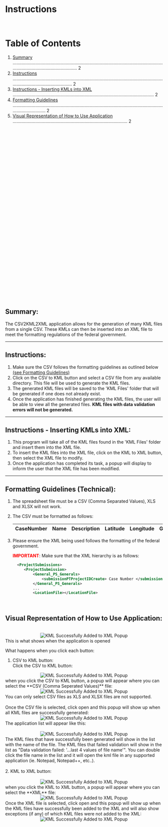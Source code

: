 # **Instructions**

<br>

# **Table of Contents**
1. [Summary](#Summary) .......................................................................................................................................................................... 2
2. [Instructions](#Instructions) ...................................................................................................................................................................... 2
3. [Instructions - Inserting KMLs into XML](#Instructions-Inserting) ................................................................................................................ 2
4. [Formatting Guidelines](#Formatting) ................................................................................................................................................. 2
5. [Visual Representation of How to Use Application](#Visual-Rep) ........................................................................................... 2

 <br><br><br><br><br><br><br><br><br><br><br><br><br><br><br><br>
 <br><br><br><br><br><br><br><br><br><br><br><br><br><br><br><br>

## **Summary:**<a name="Summary"></a>

The CSV2KML2XML application allows for the generation of many KML files from a single CSV. 
These KMLs can then be inserted into an XML file to meet the formatting regulations of the federal government.
___
## **Instructions:**<a name="Instructions"></a>
1. Make sure the CSV follows the formatting guidelines as outlined below [(see Formatting Guidelines)](#csv-format)
2. Click on the CSV to KML button and select a CSV file from any available directory. This file will be used to generate the KML files. 
3. The generated KML files will be saved to the 'KML Files' folder that will be generated if one does not already exist.
4. Once the application has finished generating the KML files, the user will be able to view all the generated files. **KML files with data validation errors will not be generated.**
___
## **Instructions - Inserting KMLs into XML:**<a name="Instructions-Inserting"></a>
1. This program will take all of the KML files found in the 'KML Files' folder and insert them into the XML file.
2. To insert the KML files into the XML file, click on the KML to XML button, then select the XML file to modify.
3. Once the application has completed its task, a popup will display to inform the user that the XML file has been modified.
___
## **Formatting Guidelines (Technical):**<a name="Formatting"></a>

1. The spreadsheet file must be a CSV (Comma Separated Values), XLS and XLSX will not work.
2. The CSV must be formatted as follows: <a name="csv-format"></a>

    | CaseNumber | Name | Description | Latitude | Longitude | Group | Validation |
    |------------|------|-------------|----------|-----------|-------|------------|

3. Please ensure the XML being used follows the formatting of the federal government.
   
   <span style="color:red;font-weight: bold;">IMPORTANT</span>: Make sure that the XML hierarchy is as follows:
   ```xml
	 <ProjectSubmissions>
		<ProjectSubmission>
			<General_PS_Generals>
				<submissionPTProjectIDCreate> Case Number </submissionPTProjectIDCreate>
			</General_PS_Generals>
			...
			<LocationFile></LocationFile>
    ```
<br>

## **Visual Representation of How to Use Application:** <a name="Visual-Rep"></a>

<br>

<!-- ![Start of the Application](C:/Users/MohiuddinSo/projects/CSV2KML2XML/screenshots/start.png "Start of the Application")<br> -->
<div style="text-align:center"><img src="C:/Users/MohiuddinSo/projects/CSV2KML2XML/screenshots/xmlgeneratepopup.png" alt="KML Successfully Added to XML Popup"/></div>
This is what shows when the application is opened <br>

What happens when you click each button:
1. CSV to KML button: <br>
Click the CSV to KML button:<br>
<!-- ![CSV to KML button clicked](C:/Users/MohiuddinSo/projects/CSV2KML2XML/screenshots/start-selectcsvtokml.png "CSV to KML button clicked")<br> -->
<div style="text-align:center"><img src="C:/Users/MohiuddinSo/projects/CSV2KML2XML/screenshots/xmlgeneratepopup.png" alt="KML Successfully Added to XML Popup"/></div>
when you click the CSV to KML button, a popup will appear where you can select the **CSV (Comma Seperated Values)** file:<br>
<!-- ![Select CSV File](C:/Users/MohiuddinSo/projects/CSV2KML2XML/screenshots/opencsv.png "Select CSV File")<br> -->
<div style="text-align:center"><img src="C:/Users/MohiuddinSo/projects/CSV2KML2XML/screenshots/xmlgeneratepopup.png" alt="KML Successfully Added to XML Popup"/></div>
You can only select CSV files as XLS and XLSX files are not supported.<br><br>
Once the CSV file is selected, click open and this popup will show up when all KML files are successfully generated:<br>
<!-- ![KML Successfully Generated Popup](C:/Users/MohiuddinSo/projects/CSV2KML2XML/screenshots/kmlgeneratepopup.png "KML Successfully Generated Popup")<br><br><br><br><br><br><br><br><br><br><br><br><br><br><br><br><br><br><br><br><br><br><br> -->
<div style="text-align:center"><img src="C:/Users/MohiuddinSo/projects/CSV2KML2XML/screenshots/xmlgeneratepopup.png" alt="KML Successfully Added to XML Popup"/></div>
The application list will appear like this:<br><br>
<!-- ![KML File Names in List](C:/Users/MohiuddinSo/projects/CSV2KML2XML/screenshots/kmlgeneratelistview.png "KML File Names in List")<br> -->
<div style="text-align:center"><img src="C:/Users/MohiuddinSo/projects/CSV2KML2XML/screenshots/xmlgeneratepopup.png" alt="KML Successfully Added to XML Popup"/></div>
The KML files that have successfully been generated will show in the list with the name of the file. The KML files that failed validation will show in the list as "Data validation failed: '...last 4 values of file name'".
You can double click the file name in the list and it will open the kml file in any supported application (ie. Notepad, Notepad++, etc..).<br><br>
2. KML to XML button: <br><br>
<!-- ![KML to XML button clicked](C:/Users/MohiuddinSo/projects/CSV2KML2XML/screenshots/start-selectkmltoxml.png "KML to XML button clicked")<br> -->
<div style="text-align:center"><img src="C:/Users/MohiuddinSo/projects/CSV2KML2XML/screenshots/xmlgeneratepopup.png" alt="KML Successfully Added to XML Popup"/></div>
when you click the KML to XML button, a popup will appear where you can select the **XML** file:<br>
<!-- ![Select CSV File](C:/Users/MohiuddinSo/projects/CSV2KML2XML/screenshots/openxml.png "Select CSV File")<br><br> -->
<div style="text-align:center"><img src="C:/Users/MohiuddinSo/projects/CSV2KML2XML/screenshots/xmlgeneratepopup.png" alt="KML Successfully Added to XML Popup"/></div>
Once the XML file is selected, click open and this popup will show up when the KML files have successfully been added to the XML and will also show exceptions (if any) of which KML files were not added to the XML:<br>
<!-- ![KML Successfully Added to XML Popup](C:/Users/MohiuddinSo/projects/CSV2KML2XML/screenshots/xmlgeneratepopup.png "KML Successfully Added to XML Popup")<br><br> -->
<div style="text-align:center"><img src="C:/Users/MohiuddinSo/projects/CSV2KML2XML/screenshots/xmlgeneratepopup.png" alt="KML Successfully Added to XML Popup"/></div>
